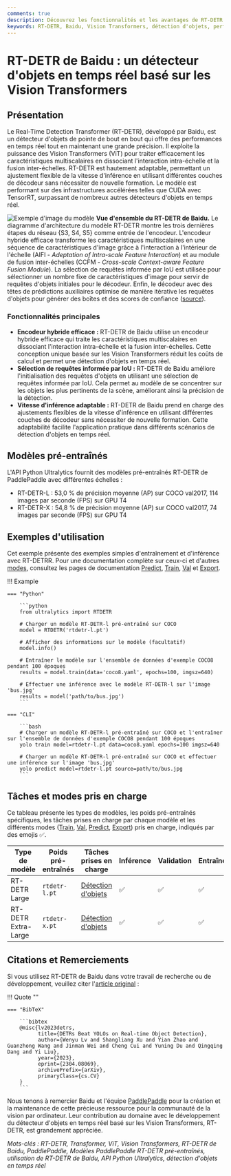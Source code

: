 ```yaml
---
comments: true
description: Découvrez les fonctionnalités et les avantages de RT-DETR de Baidu, un détecteur d'objets en temps réel efficace et adaptable grâce aux Vision Transformers, incluant des modèles pré-entraînés.
keywords: RT-DETR, Baidu, Vision Transformers, détection d'objets, performance en temps réel, CUDA, TensorRT, sélection de requêtes informée par IoU, Ultralytics, API Python, PaddlePaddle
---
```


# RT-DETR de Baidu : un détecteur d'objets en temps réel basé sur les Vision Transformers

## Présentation

Le Real-Time Detection Transformer (RT-DETR), développé par Baidu, est un détecteur d'objets de pointe de bout en bout qui offre des performances en temps réel tout en maintenant une grande précision. Il exploite la puissance des Vision Transformers (ViT) pour traiter efficacement les caractéristiques multiscalaires en dissociant l'interaction intra-échelle et la fusion inter-échelles. RT-DETR est hautement adaptable, permettant un ajustement flexible de la vitesse d'inférence en utilisant différentes couches de décodeur sans nécessiter de nouvelle formation. Le modèle est performant sur des infrastructures accélérées telles que CUDA avec TensorRT, surpassant de nombreux autres détecteurs d'objets en temps réel.

![Exemple d'image du modèle](https://user-images.githubusercontent.com/26833433/238963168-90e8483f-90aa-4eb6-a5e1-0d408b23dd33.png)
**Vue d'ensemble du RT-DETR de Baidu.** Le diagramme d'architecture du modèle RT-DETR montre les trois dernières étapes du réseau {S3, S4, S5} comme entrée de l'encodeur. L'encodeur hybride efficace transforme les caractéristiques multiscalaires en une séquence de caractéristiques d'image grâce à l'interaction à l'intérieur de l'échelle (AIFI - *Adeptation of Intra-scale Feature Interaction*) et au module de fusion inter-échelles (CCFM - *Cross-scale Context-aware Feature Fusion Module*). La sélection de requêtes informée par IoU est utilisée pour sélectionner un nombre fixe de caractéristiques d'image pour servir de requêtes d'objets initiales pour le décodeur. Enfin, le décodeur avec des têtes de prédictions auxiliaires optimise de manière itérative les requêtes d'objets pour générer des boîtes et des scores de confiance ([source](https://arxiv.org/pdf/2304.08069.pdf)).

### Fonctionnalités principales

- **Encodeur hybride efficace :** RT-DETR de Baidu utilise un encodeur hybride efficace qui traite les caractéristiques multiscalaires en dissociant l'interaction intra-échelle et la fusion inter-échelles. Cette conception unique basée sur les Vision Transformers réduit les coûts de calcul et permet une détection d'objets en temps réel.
- **Sélection de requêtes informée par IoU :** RT-DETR de Baidu améliore l'initialisation des requêtes d'objets en utilisant une sélection de requêtes informée par IoU. Cela permet au modèle de se concentrer sur les objets les plus pertinents de la scène, améliorant ainsi la précision de la détection.
- **Vitesse d'inférence adaptable :** RT-DETR de Baidu prend en charge des ajustements flexibles de la vitesse d'inférence en utilisant différentes couches de décodeur sans nécessiter de nouvelle formation. Cette adaptabilité facilite l'application pratique dans différents scénarios de détection d'objets en temps réel.

## Modèles pré-entraînés

L'API Python Ultralytics fournit des modèles pré-entraînés RT-DETR de PaddlePaddle avec différentes échelles :

- RT-DETR-L : 53,0 % de précision moyenne (AP) sur COCO val2017, 114 images par seconde (FPS) sur GPU T4
- RT-DETR-X : 54,8 % de précision moyenne (AP) sur COCO val2017, 74 images par seconde (FPS) sur GPU T4

## Exemples d'utilisation

Cet exemple présente des exemples simples d'entraînement et d'inférence avec RT-DETRR. Pour une documentation complète sur ceux-ci et d'autres [modes](../modes/index.md), consultez les pages de documentation [Predict](../modes/predict.md),  [Train](../modes/train.md), [Val](../modes/val.md) et [Export](../modes/export.md).

!!! Example

    === "Python"

        ```python
        from ultralytics import RTDETR

        # Charger un modèle RT-DETR-l pré-entraîné sur COCO
        model = RTDETR('rtdetr-l.pt')

        # Afficher des informations sur le modèle (facultatif)
        model.info()

        # Entraîner le modèle sur l'ensemble de données d'exemple COCO8 pendant 100 époques
        results = model.train(data='coco8.yaml', epochs=100, imgsz=640)

        # Effectuer une inférence avec le modèle RT-DETR-l sur l'image 'bus.jpg'
        results = model('path/to/bus.jpg')
        ```

    === "CLI"

        ```bash
        # Charger un modèle RT-DETR-l pré-entraîné sur COCO et l'entraîner sur l'ensemble de données d'exemple COCO8 pendant 100 époques
        yolo train model=rtdetr-l.pt data=coco8.yaml epochs=100 imgsz=640

        # Charger un modèle RT-DETR-l pré-entraîné sur COCO et effectuer une inférence sur l'image 'bus.jpg'
        yolo predict model=rtdetr-l.pt source=path/to/bus.jpg
        ```

## Tâches et modes pris en charge

Ce tableau présente les types de modèles, les poids pré-entraînés spécifiques, les tâches prises en charge par chaque modèle et les différents modes ([Train](../modes/train.md), [Val](../modes/val.md), [Predict](../modes/predict.md), [Export](../modes/export.md)) pris en charge, indiqués par des emojis ✅.

| Type de modèle      | Poids pré-entraînés | Tâches prises en charge                  | Inférence | Validation | Entraînement | Export |
|---------------------|---------------------|------------------------------------------|-----------|------------|--------------|--------|
| RT-DETR Large       | `rtdetr-l.pt`       | [Détection d'objets](../tasks/detect.md) | ✅         | ✅          | ✅            | ✅      |
| RT-DETR Extra-Large | `rtdetr-x.pt`       | [Détection d'objets](../tasks/detect.md) | ✅         | ✅          | ✅            | ✅      |

## Citations et Remerciements

Si vous utilisez RT-DETR de Baidu dans votre travail de recherche ou de développement, veuillez citer l'[article original](https://arxiv.org/abs/2304.08069) :

!!! Quote ""

    === "BibTeX"

        ```bibtex
        @misc{lv2023detrs,
              title={DETRs Beat YOLOs on Real-time Object Detection},
              author={Wenyu Lv and Shangliang Xu and Yian Zhao and Guanzhong Wang and Jinman Wei and Cheng Cui and Yuning Du and Qingqing Dang and Yi Liu},
              year={2023},
              eprint={2304.08069},
              archivePrefix={arXiv},
              primaryClass={cs.CV}
        }
        ```

Nous tenons à remercier Baidu et l'équipe [PaddlePaddle](https://github.com/PaddlePaddle/PaddleDetection) pour la création et la maintenance de cette précieuse ressource pour la communauté de la vision par ordinateur. Leur contribution au domaine avec le développement du détecteur d'objets en temps réel basé sur les Vision Transformers, RT-DETR, est grandement appréciée.

*Mots-clés : RT-DETR, Transformer, ViT, Vision Transformers, RT-DETR de Baidu, PaddlePaddle, Modèles PaddlePaddle RT-DETR pré-entraînés, utilisation de RT-DETR de Baidu, API Python Ultralytics, détection d'objets en temps réel*
